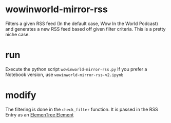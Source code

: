 # wowinworld-mirror-rss
 Filters a given RSS feed (In the default case, Wow In the World Podcast) and generates a new RSS feed based off given filter criteria. This is a pretty niche case.

# run
 Execute the python script `wowinworld-mirror-rss.py` 
 If you prefer a Notebook version, use `wowinworld-mirror-rss-v2.ipynb`

# modify
 The filtering is done in the `check_filter` function.
 It is passed in the RSS Entry as an [ElemenTree Element](https://docs.python.org/3/library/xml.etree.elementtree.html)
